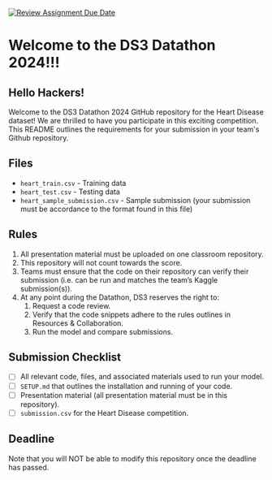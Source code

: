 [![Review Assignment Due Date](https://classroom.github.com/assets/deadline-readme-button-24ddc0f5d75046c5622901739e7c5dd533143b0c8e959d652212380cedb1ea36.svg)](https://classroom.github.com/a/VEqWZtMN)
# Welcome to the DS3 Datathon 2024!!!

## Hello Hackers!
Welcome to the DS3 Datathon 2024 GitHub repository for the Heart Disease dataset! We are thrilled to have you participate in this exciting competition. This README outlines the requirements for your submission in your team's Github repository.

## Files
* `heart_train.csv` - Training data
* `heart_test.csv` - Testing data
* `heart_sample_submission.csv` - Sample submission (your submission must be accordance to the format found in this file)

## Rules

1. All presentation material must be uploaded on one classroom repository. 
2. This repository will not count towards the score.
3. Teams must ensure that the code on their repository can verify their submission (i.e. can be run and matches the team’s Kaggle submission(s)).
2. At any point during the Datathon, DS3 reserves the right to:
    1. Request a code review. 
    2. Verify that the code snippets adhere to the rules outlines in Resources & Collaboration.
    3. Run the model and compare submissions.

## Submission Checklist
- [ ] All relevant code, files, and associated materials used to run your model.
- [ ] `SETUP.md` that outlines the installation and running of your code.
- [ ] Presentation material (all presentation material must be in this repository).
- [ ] `submission.csv` for the Heart Disease competition.

## Deadline
Note that you will NOT be able to modify this repository once the deadline has passed.
